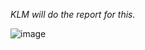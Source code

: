 *KLM will do the report for this.*


![image](https://github.com/user-attachments/assets/bc0c338d-911a-4e1e-b0d3-3388d2619096)
